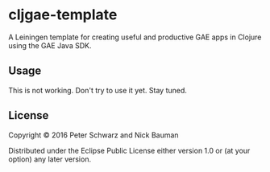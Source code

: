 # cljgae-template

A Leiningen template for creating useful and productive GAE apps in Clojure using the GAE Java SDK.

## Usage

This is not working. Don't try to use it yet. Stay tuned.

## License

Copyright © 2016 Peter Schwarz and Nick Bauman

Distributed under the Eclipse Public License either version 1.0 or (at
your option) any later version.
